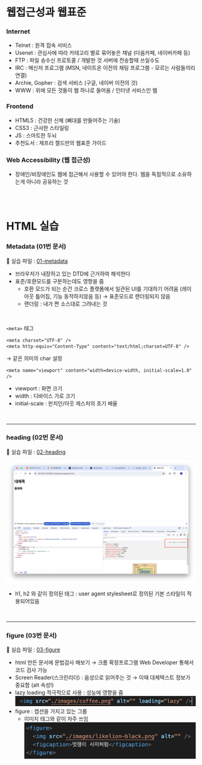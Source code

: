 # 웹접근성과 웹표준

### Internet
- Telnet : 원격 접속 서비스
- Usenet : 관심사에 따라 카테고리 별로 묶어놓은 채널 (다음카페, 네이버카페 등)
- FTP : 파일 송수신 프로토콜 / 개발한 것 서버에 전송할때 쓰일수도
- IRC : 메신저 프로그램 (MSN, 네이트온 이전의 채팅 프로그램 - 모르는 사람들끼리 연결)
- Archie, Gopher : 검색 서비스 (구글, 네이버 이전의 것)
- WWW : 위에 모든 것들이 웹 하나로 들어옴 / 인터넷 서비스인 웹

### Frontend
- HTML5 : 건강한 신체 (뼈대를 만들어주는 기술)
- CSS3 : 근사한 스타일링
- JS : 스마트한 두뇌
- 추천도서 : 제프리 젤드만의 웹표준 가이드

### Web Accessibility (웹 접근성)
- 장애인/비장애인도 웹에 접근해서 사용할 수 있어야 한다. 웹을 독점적으로 소유하는게 아니라 공유하는 것  
<br/>
<br/>

# HTML 실습


### Metadata (01번 문서)
:link: 실습 파일 : [01-metadata](https://github.com/songyi225/html-css/blob/student/01-metadata.html)
  
- 브라우저가 내장하고 있는 DTD에 근거하여 해석한다
- 표준/호환모드를 구분하는데도 영향을 줌
    - 호환 모드가 되는 순간 크로스 플랫폼에서 일관된 UI를 기대하기 어려움 (레이아웃 틀어짐, 기능 동작하지않음 등) → 표준모드로 랜더링되지 않음
    - 랜더링 : 내가 짠 소스대로 그려내는 것
<br/>

`<meta>` 태그

```
<meta charset="UTF-8" />
<meta http-equiv="Content-Type" content="text/html;charset=UTF-8" />
```
→ 같은 의미의 char 설정
```
<meta name="viewport" content="width=device-width, initial-scale=1.0" />
```
- viewport : 화면 크기
- width : 디바이스 가로 크기
- initial-scale : 핀치인/아웃 제스처의 초기 배율  

<br/>

---

### heading (02번 문서)

:link: 실습 파일 : [02-heading](https://github.com/songyi225/html-css/blob/student/02-heading-paragraph.html)
  
![02heading](./html_images/02-heading.png)
- h1, h2 와 같이 정의된 태그 : user agent stylesheet로 정의된 기본 스타일이 적용되어있음  
<br/>

---

### figure (03번 문서)

:link: 실습 파일 : [03-figure](https://github.com/songyi225/html-css/blob/student/03-image-figure.html)

- html 만든 문서에 문법검사 해보기 → 크롬 확장프로그램 Web Developer 통해서 코드 검사 가능
- Screen Reader(스크린리더) : 음성으로 읽어주는 것 → 이때 대체텍스트 정보가 중요함 (alt 속성!)
- lazy loading 적극적으로 사용 : 성능에 영향을 줌
<br/>![03](./html_images/03-image-01.png)
- figure : 캡션을 가지고 있는 그룹
  - 이미지 태그와 같이 자주 쓰임
<br/>![03_2](./html_images/03-image-02.png)